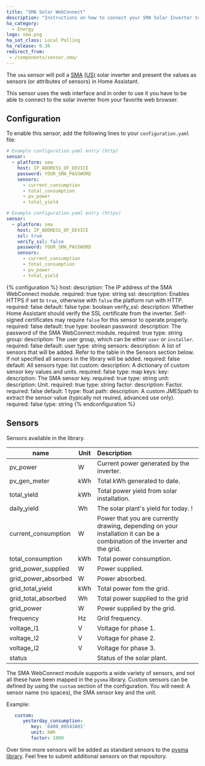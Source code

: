 ```yaml
---
title: "SMA Solar WebConnect"
description: "Instructions on how to connect your SMA Solar Inverter to Home Assistant."
ha_category:
  - Energy
logo: sma.png
ha_iot_class: Local Polling
ha_release: 0.36
redirect_from:
 - /components/sensor.sma/
---
```


The `sma` sensor will poll a [SMA](http://www.sma-solar.com/) [(US)](http://www.sma-america.com/) solar inverter and present the values as sensors (or attributes of sensors) in Home Assistant.

This sensor uses the web interface and in order to use it you have to be able to connect to the solar inverter from your favorite web browser.

## Configuration

To enable this sensor, add the following lines to your `configuration.yaml` file:

```yaml
# Example configuration.yaml entry (http)
sensor:
  - platform: sma
    host: IP_ADDRESS_OF_DEVICE
    password: YOUR_SMA_PASSWORD
    sensors:
      - current_consumption
      - total_consumption
      - pv_power
      - total_yield

# Example configuration.yaml entry (https)
sensor:
  - platform: sma
    host: IP_ADDRESS_OF_DEVICE
    ssl: true
    verify_ssl: false
    password: YOUR_SMA_PASSWORD
    sensors:
      - current_consumption
      - total_consumption
      - pv_power
      - total_yield
```

{% configuration %}
host:
  description: The IP address of the SMA WebConnect module.
  required: true
  type: string
ssl:
  description: Enables HTTPS if set to `true`, otherwise with `false` the platform run with HTTP.
  required: false
  default: false
  type: boolean
verify_ssl:
  description: Whether Home Assistant should verify the SSL certificate from the inverter. Self-signed certificates may require `false` for this sensor to operate properly.
  required: false
  default: true
  type: boolean
password:
  description: The password of the SMA WebConnect module.
  required: true
  type: string
group:
  description: The user group, which can be either `user` or `installer`.
  required: false
  default: user
  type: string
sensors:
  description: A list of sensors that will be added. Refer to the table in the Sensors section below. If not specified all sensors in the library will be added.
  required: false
  default: All sensors
  type: list
custom:
  description: A dictionary of custom sensor key values and units.
  required: false
  type: map
  keys:
    key:
      description: The SMA sensor key.
      required: true
      type: string
    unit:
      description: Unit.
      required: true
      type: string
    factor:
      description: Factor.
      required: false
      default: 1
      type: float
    path:
      description: A custom JMESpath to extract the sensor value (typically not reuired, advanced use only).
      required: false
      type: string
{% endconfiguration %}

## Sensors

Sensors available in the library.

| name         | Unit | Description   |
|--------------|------|:-------------------------------------------|
| pv_power     | W    | Current power generated by the inverter.   |
| pv_gen_meter | kWh  | Total kWh generated to date.               |
| total_yield  | kWh  | Total power yield from solar installation. |
| daily_yield  | Wh   | The solar plant's yield for today.         !
| current_consumption | W | Power that you are currently drawing, depending on your installation it can be a combination of the inverter and the grid. |
| total_consumption | kWh | Total power consumption. |
| grid_power_supplied | W | Power supplied. |
| grid_power_absorbed | W | Power absorbed. |
| grid_total_yield | kWh | Total power fom the grid. |
| grid_total_absorbed | Wh | Total power supplied to the grid
| grid_power | W | Power supplied by the grid. |
| frequency  | Hz | Grid frequency. |
| voltage_l1 | V | Voltage for phase 1. |
| voltage_l2 | V | Voltage for phase 2. |
| voltage_l2 | V | Voltage for phase 3. |
| status     |  | Status of the solar plant. |

The SMA WebConnect module supports a wide variety of sensors, and not all these have been mapped in the `pysma` library. Custom sensors can be defined by using the `custom` section of the configuration. You will need: A sensor name (no spaces), the SMA sensor key and the unit.

Example:

```yaml
   custom:
      yesterday_consumption:
         key: '6400_00543A01'
         unit: kWh
         factor: 1000
```

Over time more sensors will be added as standard sensors to the [pysma library](https://github.com/kellerza/pysma/blob/master/pysma/__init__.py#L100). Feel free to submit additional sensors on that repository.
